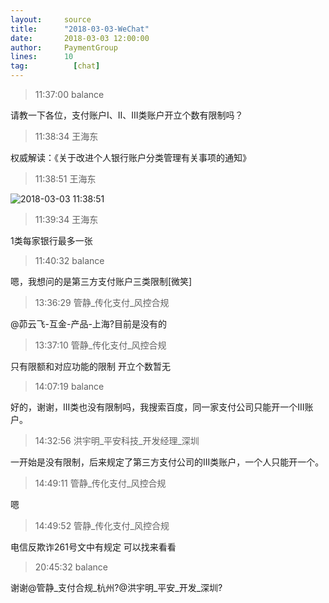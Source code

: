 ```yaml
---
layout:     source 
title:      "2018-03-03-WeChat"
date:       2018-03-03 12:00:00
author:     PaymentGroup
lines:      10 
tag:		  [chat]
---
```

> 11:37:00  balance  
   
请教一下各位，支付账户I、II、III类账户开立个数有限制吗？  
   
> 11:38:34  王海东  
   
权威解读：《关于改进个人银行账户分类管理有关事项的通知》  
   
> 11:38:51  王海东  
   
![2018-03-03 11:38:51](http://static.cocolian.org/img/20180303_113851.png) 
   
> 11:39:34  王海东  
   
1类每家银行最多一张  
   
> 11:40:32  balance  
   
嗯，我想问的是第三方支付账户三类限制[微笑]  
   
> 13:36:29  管静_传化支付_风控合规  
   
@茆云飞-互金-产品-上海?目前是没有的  
   
> 13:37:10  管静_传化支付_风控合规  
   
只有限额和对应功能的限制  开立个数暂无  
   
> 14:07:19  balance  
   
好的，谢谢，III类也没有限制吗，我搜索百度，同一家支付公司只能开一个III账户。  
   
> 14:32:56  洪宇明_平安科技_开发经理_深圳  
   
一开始是没有限制，后来规定了第三方支付公司的III类账户，一个人只能开一个。  
   
> 14:49:11  管静_传化支付_风控合规  
   
嗯  
   
> 14:49:52  管静_传化支付_风控合规  
   
电信反欺诈261号文中有规定  可以找来看看  
   
> 20:45:32  balance  
   
谢谢@管静_支付合规_杭州?@洪宇明_平安_开发_深圳?  
   
